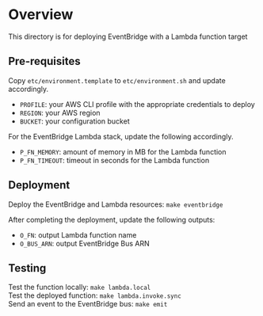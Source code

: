 # Overview
This directory is for deploying EventBridge with a Lambda function target

## Pre-requisites
Copy `etc/environment.template` to `etc/environment.sh` and update accordingly.
* `PROFILE`: your AWS CLI profile with the appropriate credentials to deploy
* `REGION`: your AWS region
* `BUCKET`: your configuration bucket

For the EventBridge Lambda stack, update the following accordingly.
* `P_FN_MEMORY`: amount of memory in MB for the Lambda function
* `P_FN_TIMEOUT`: timeout in seconds for the Lambda function

## Deployment
Deploy the EventBridge and Lambda resources: `make eventbridge`

After completing the deployment, update the following outputs:
* `O_FN`: output Lambda function name
* `O_BUS_ARN`: output EventBridge Bus ARN

## Testing
Test the function locally: `make lambda.local`  
Test the deployed function: `make lambda.invoke.sync`  
Send an event to the EventBridge bus: `make emit`
